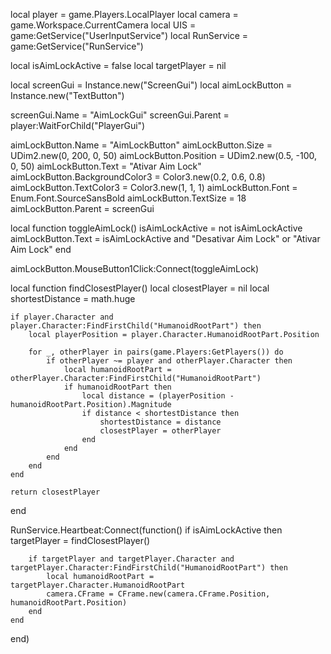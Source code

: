 local player = game.Players.LocalPlayer
local camera = game.Workspace.CurrentCamera
local UIS = game:GetService("UserInputService")
local RunService = game:GetService("RunService")

local isAimLockActive = false
local targetPlayer = nil

local screenGui = Instance.new("ScreenGui")
local aimLockButton = Instance.new("TextButton")

screenGui.Name = "AimLockGui"
screenGui.Parent = player:WaitForChild("PlayerGui")

aimLockButton.Name = "AimLockButton"
aimLockButton.Size = UDim2.new(0, 200, 0, 50)
aimLockButton.Position = UDim2.new(0.5, -100, 0, 50)
aimLockButton.Text = "Ativar Aim Lock"
aimLockButton.BackgroundColor3 = Color3.new(0.2, 0.6, 0.8)
aimLockButton.TextColor3 = Color3.new(1, 1, 1)
aimLockButton.Font = Enum.Font.SourceSansBold
aimLockButton.TextSize = 18
aimLockButton.Parent = screenGui

local function toggleAimLock()
    isAimLockActive = not isAimLockActive
    aimLockButton.Text = isAimLockActive and "Desativar Aim Lock" or "Ativar Aim Lock"
end

aimLockButton.MouseButton1Click:Connect(toggleAimLock)

local function findClosestPlayer()
    local closestPlayer = nil
    local shortestDistance = math.huge

    if player.Character and player.Character:FindFirstChild("HumanoidRootPart") then
        local playerPosition = player.Character.HumanoidRootPart.Position

        for _, otherPlayer in pairs(game.Players:GetPlayers()) do
            if otherPlayer ~= player and otherPlayer.Character then
                local humanoidRootPart = otherPlayer.Character:FindFirstChild("HumanoidRootPart")
                if humanoidRootPart then
                    local distance = (playerPosition - humanoidRootPart.Position).Magnitude
                    if distance < shortestDistance then
                        shortestDistance = distance
                        closestPlayer = otherPlayer
                    end
                end
            end
        end
    end

    return closestPlayer
end

RunService.Heartbeat:Connect(function()
    if isAimLockActive then
        targetPlayer = findClosestPlayer()

        if targetPlayer and targetPlayer.Character and targetPlayer.Character:FindFirstChild("HumanoidRootPart") then
            local humanoidRootPart = targetPlayer.Character.HumanoidRootPart
            camera.CFrame = CFrame.new(camera.CFrame.Position, humanoidRootPart.Position)
        end
    end
end)
